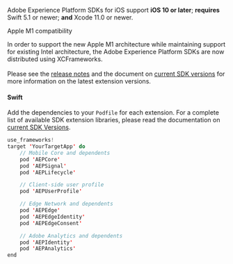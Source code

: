 <InlineAlert variant="warning" slots="text"/>

Adobe Experience Platform SDKs for iOS support **iOS 10 or later**; **requires** Swift 5.1 or newer; **and** Xcode 11.0 or newer.

<InlineAlert variant="success" slots="header, text"/>

Apple M1 compatibility

In order to support the new Apple M1 architecture while maintaining support for existing Intel architecture, the Adobe Experience Platform SDKs are now distributed using XCFrameworks. <br/><br/> Please see the [release notes](../release-notes/2020.md#december-18-2020) and the document on [current SDK versions](../upgrade-platform-sdks/current-sdk-versions.md) for more information on the latest extension versions.

#### Swift

Add the dependencies to your `Podfile` for each extension. For a complete list of available SDK extension libraries, please read the documentation on [current SDK Versions](../upgrade-platform-sdks/current-sdk-versions.md).

```swift
use_frameworks!
target 'YourTargetApp' do
    // Mobile Core and dependents
    pod 'AEPCore'
    pod 'AEPSignal'
    pod 'AEPLifecycle'

    // Client-side user profile
    pod 'AEPUserProfile'

    // Edge Network and dependents
    pod 'AEPEdge'
    pod 'AEPEdgeIdentity'
    pod 'AEPEdgeConsent'

    // Adobe Analytics and dependents
    pod 'AEPIdentity'
    pod 'AEPAnalytics'
end
```